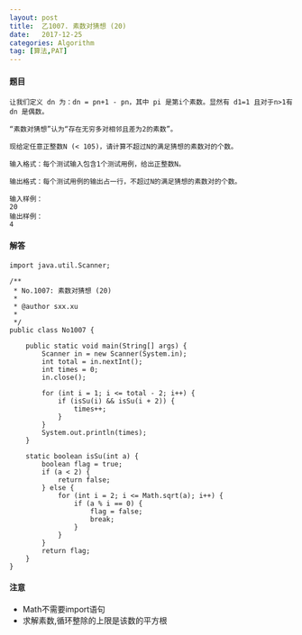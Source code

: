 ```yaml
---
layout: post
title:  乙1007. 素数对猜想 (20)
date:   2017-12-25
categories: Algorithm
tag: [算法,PAT]
---
```

 

#### 题目 ####
 
	让我们定义 dn 为：dn = pn+1 - pn，其中 pi 是第i个素数。显然有 d1=1 且对于n>1有 dn 是偶数。

	“素数对猜想”认为“存在无穷多对相邻且差为2的素数”。

	现给定任意正整数N (< 105)，请计算不超过N的满足猜想的素数对的个数。
	
	输入格式：每个测试输入包含1个测试用例，给出正整数N。
	
	输出格式：每个测试用例的输出占一行，不超过N的满足猜想的素数对的个数。
	
	输入样例：
	20
	输出样例：
	4
 

#### 解答 ####
   
	import java.util.Scanner;
	
	/**
	 * No.1007: 素数对猜想 (20)
	 * 
	 * @author sxx.xu
	 *
	 */
	public class No1007 {
	
		public static void main(String[] args) {
			Scanner in = new Scanner(System.in);
			int total = in.nextInt();
			int times = 0;
			in.close();
	
			for (int i = 1; i <= total - 2; i++) {
				if (isSu(i) && isSu(i + 2)) {
					times++;
				}
			}
			System.out.println(times);
		}
	
		static boolean isSu(int a) {
			boolean flag = true;
			if (a < 2) {
				return false;
			} else {
				for (int i = 2; i <= Math.sqrt(a); i++) {
					if (a % i == 0) {
						flag = false;
						break;
					}
				}
			}
			return flag;
		}
	}


#### 注意 ####

- Math不需要import语句
- 求解素数,循环整除的上限是该数的平方根